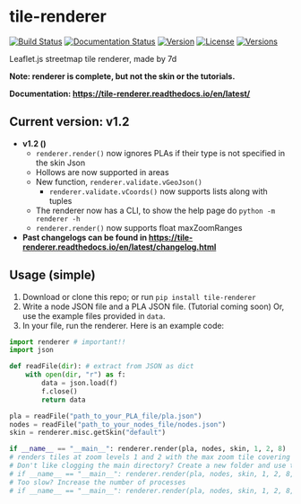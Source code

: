 # tile-renderer

[![Build Status](https://travis-ci.com/MRT-Map/tile-renderer.svg?branch=main)](https://travis-ci.com/MRT-Map/tile-renderer)
[![Documentation Status](https://readthedocs.org/projects/tile-renderer/badge/?version=latest)](https://tile-renderer.readthedocs.io/en/latest/?badge=latest)
[![Version](https://img.shields.io/pypi/v/tile-renderer.svg)](https://pypi.org/project/tile-renderer/)
[![License](https://img.shields.io/pypi/l/tile-renderer.svg)](https://pypi.org/project/tile-renderer/)
[![Versions](https://img.shields.io/pypi/pyversions/tile-renderer.svg)](https://pypi.org/project/tile-renderer/)

Leaflet.js streetmap tile renderer, made by 7d

**Note: renderer is complete, but not the skin or the tutorials.**

**Documentation: https://tile-renderer.readthedocs.io/en/latest/**

## Current version: v1.2
* **v1.2 ()**
  * `renderer.render()` now ignores PLAs if their type is not specified in the skin Json
  * Hollows are now supported in areas
  * New function, `renderer.validate.vGeoJson()`
    * `renderer.validate.vCoords()` now supports lists along with tuples
  * The renderer now has a CLI, to show the help page do `python -m renderer -h`
  * `renderer.render()` now supports float maxZoomRanges
* **Past changelogs can be found in https://tile-renderer.readthedocs.io/en/latest/changelog.html**

## Usage (simple)
1. Download or clone this repo; or run `pip install tile-renderer`
2. Write a node JSON file and a PLA JSON file. (Tutorial coming soon) Or, use the example files provided in `data`.
3. In your file, run the renderer. Here is an example code:
```python
import renderer # important!!
import json

def readFile(dir): # extract from JSON as dict
    with open(dir, "r") as f:
        data = json.load(f)
        f.close()
        return data

pla = readFile("path_to_your_PLA_file/pla.json")
nodes = readFile("path_to_your_nodes_file/nodes.json")
skin = renderer.misc.getSkin("default")

if __name__ == "__main__": renderer.render(pla, nodes, skin, 1, 2, 8)
# renders tiles at zoom levels 1 and 2 with the max zoom tile covering 8 units
# Don't like clogging the main directory? Create a new folder and use this instead:
# if __name__ == "__main__": renderer.render(pla, nodes, skin, 1, 2, 8, saveDir="your_folder_name/")
# Too slow? Increase the number of processes
# if __name__ == "__main__": renderer.render(pla, nodes, skin, 1, 2, 8, processes=5)
```

<!--
commands for upload in case i forget

py -m build
twine upload dist/*
-->